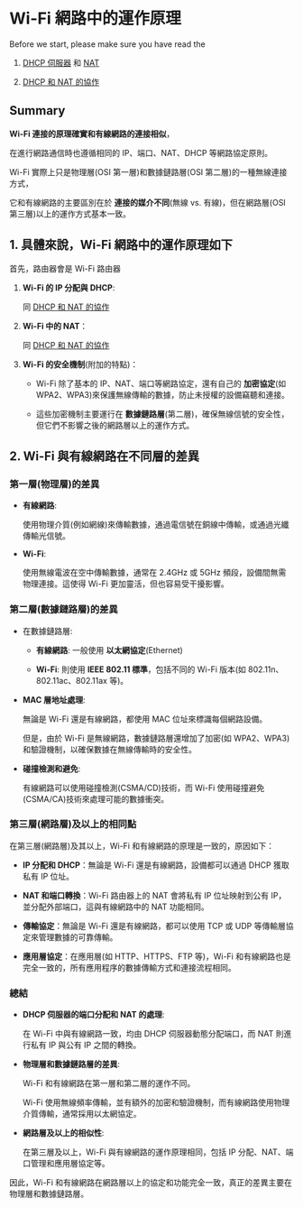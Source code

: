 # Wi-Fi 網路中的運作原理

Before we start, please make sure you have read the

1. [DHCP 伺服器](./dhcp.md) 和 [NAT](./nat.md)

2. [DHCP 和 NAT 的協作](./dhcp-and-nat.md)

## Summary

**Wi-Fi 連接的原理確實和有線網路的連接相似**，

在進行網路通信時也遵循相同的 IP、端口、NAT、DHCP 等網路協定原則。

Wi-Fi 實際上只是物理層(OSI 第一層)和數據鏈路層(OSI 第二層)的一種無線連接方式，

它和有線網路的主要區別在於 **連接的媒介不同**(無線 vs. 有線)，但在網路層(OSI 第三層)以上的運作方式基本一致。

## 1. 具體來說，Wi-Fi 網路中的運作原理如下

首先，路由器會是 Wi-Fi 路由器

1. **Wi-Fi 的 IP 分配與 DHCP**:

   同 [DHCP 和 NAT 的協作](/network/dhcp-and-nat.md#1-dhcp-server-如何分配私有-ip)

2. **Wi-Fi 中的 NAT**：

   同 [DHCP 和 NAT 的協作](/network/dhcp-and-nat.md#2-nat-如何知道將數據轉發給哪個私有-ip)

3. **Wi-Fi 的安全機制**(附加的特點)：

   - Wi-Fi 除了基本的 IP、NAT、端口等網路協定，還有自己的 **加密協定**(如 WPA2、WPA3)來保護無線傳輸的數據，防止未授權的設備竊聽和連接。

   - 這些加密機制主要運行在 **數據鏈路層**(第二層)，確保無線信號的安全性，但它們不影響之後的網路層以上的運作方式。

## 2. Wi-Fi 與有線網路在不同層的差異

### 第一層(物理層)的差異

- **有線網路**:

  使用物理介質(例如網線)來傳輸數據，通過電信號在銅線中傳輸，或通過光纖傳輸光信號。

- **Wi-Fi**:

  使用無線電波在空中傳輸數據，通常在 2.4GHz 或 5GHz 頻段，設備間無需物理連接。這使得 Wi-Fi 更加靈活，但也容易受干擾影響。

### 第二層(數據鏈路層)的差異

- 在數據鏈路層:

  - **有線網路**: 一般使用 **以太網協定**(Ethernet)

  - **Wi-Fi**: 則使用 **IEEE 802.11 標準**，包括不同的 Wi-Fi 版本(如 802.11n、802.11ac、802.11ax 等)。

- **MAC 層地址處理**:

  無論是 Wi-Fi 還是有線網路，都使用 MAC 位址來標識每個網路設備。

  但是，由於 Wi-Fi 是無線網路，數據鏈路層還增加了加密(如 WPA2、WPA3)和驗證機制，以確保數據在無線傳輸時的安全性。

- **碰撞檢測和避免**:

  有線網路可以使用碰撞檢測(CSMA/CD)技術，而 Wi-Fi 使用碰撞避免(CSMA/CA)技術來處理可能的數據衝突。

### 第三層(網路層)及以上的相同點

在第三層(網路層)及其以上，Wi-Fi 和有線網路的原理是一致的，原因如下：

- **IP 分配和 DHCP**：無論是 Wi-Fi 還是有線網路，設備都可以通過 DHCP 獲取私有 IP 位址。

- **NAT 和端口轉換**：Wi-Fi 路由器上的 NAT 會將私有 IP 位址映射到公有 IP，並分配外部端口，這與有線網路中的 NAT 功能相同。

- **傳輸協定**：無論是 Wi-Fi 還是有線網路，都可以使用 TCP 或 UDP 等傳輸層協定來管理數據的可靠傳輸。

- **應用層協定**：在應用層(如 HTTP、HTTPS、FTP 等)，Wi-Fi 和有線網路也是完全一致的，所有應用程序的數據傳輸方式和連接流程相同。

### 總結

- **DHCP 伺服器的端口分配和 NAT 的處理**:

  在 Wi-Fi 中與有線網路一致，均由 DHCP 伺服器動態分配端口，而 NAT 則進行私有 IP 與公有 IP 之間的轉換。

- **物理層和數據鏈路層的差異**:

  Wi-Fi 和有線網路在第一層和第二層的運作不同。

  Wi-Fi 使用無線頻率傳輸，並有額外的加密和驗證機制，而有線網路使用物理介質傳輸，通常採用以太網協定。

- **網路層及以上的相似性**:

  在第三層及以上，Wi-Fi 與有線網路的運作原理相同，包括 IP 分配、NAT、端口管理和應用層協定等。

因此，Wi-Fi 和有線網路在網路層以上的協定和功能完全一致，真正的差異主要在物理層和數據鏈路層。
